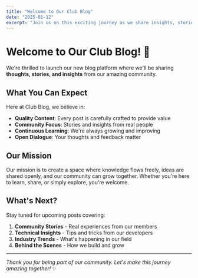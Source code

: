 ```yaml
---
title: "Welcome to Our Club Blog"
date: "2025-01-12"
excerpt: "Join us on this exciting journey as we share insights, stories, and knowledge from our vibrant community."
---
```


# Welcome to Our Club Blog! 🌱

We're thrilled to launch our new blog platform where we'll be sharing **thoughts, stories, and insights** from our amazing community.

## What You Can Expect

Here at Club Blog, we believe in:

- **Quality Content**: Every post is carefully crafted to provide value
- **Community Focus**: Stories and insights from real people
- **Continuous Learning**: We're always growing and improving
- **Open Dialogue**: Your thoughts and feedback matter

## Our Mission

Our mission is to create a space where knowledge flows freely, ideas are shared openly, and our community can grow together. Whether you're here to learn, share, or simply explore, you're welcome.

## What's Next?

Stay tuned for upcoming posts covering:

1. **Community Stories** - Real experiences from our members
2. **Technical Insights** - Tips and tricks from our developers
3. **Industry Trends** - What's happening in our field
4. **Behind the Scenes** - How we build and grow

---

_Thank you for being part of our community. Let's make this journey amazing together!_ ✨
